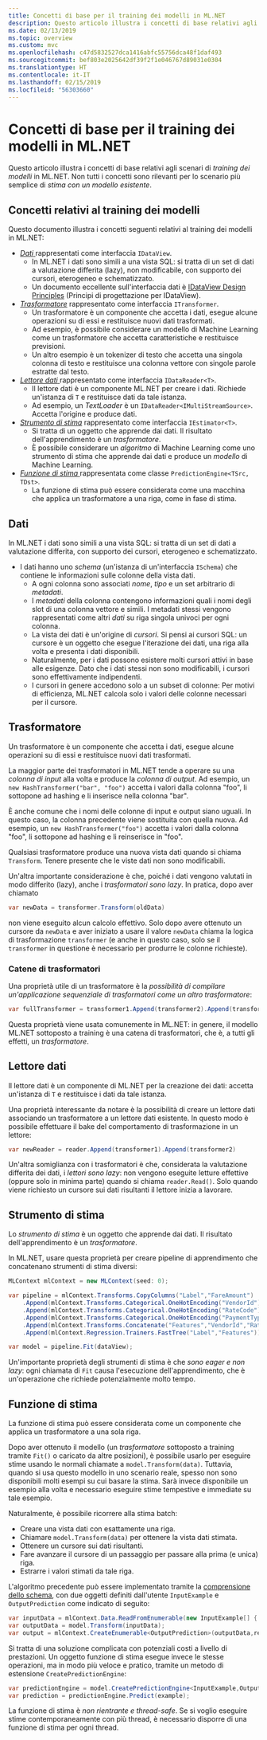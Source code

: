 ```yaml
---
title: Concetti di base per il training dei modelli in ML.NET
description: Questo articolo illustra i concetti di base relativi agli scenari di *training dei modelli* in ML.NET. Non tutti i concetti sono rilevanti per lo scenario più semplice di *stima con un modello esistente*.
ms.date: 02/13/2019
ms.topic: overview
ms.custom: mvc
ms.openlocfilehash: c47d5832527dca1416abfc55756dca48f1daf493
ms.sourcegitcommit: bef803e2025642df39f2f1e046767d89031e0304
ms.translationtype: HT
ms.contentlocale: it-IT
ms.lasthandoff: 02/15/2019
ms.locfileid: "56303660"
---
```

# <a name="basic-concepts-for-model-training-in-mlnet"></a>Concetti di base per il training dei modelli in ML.NET

Questo articolo illustra i concetti di base relativi agli scenari di *training dei modelli* in ML.NET. Non tutti i concetti sono rilevanti per lo scenario più semplice di *stima con un modello esistente*.

## <a name="model-training-concepts"></a>Concetti relativi al training dei modelli

Questo documento illustra i concetti seguenti relativi al training dei modelli in ML.NET:

- [*Dati* ](#data) rappresentati come interfaccia `IDataView`.
  - In ML.NET i dati sono simili a una vista SQL: si tratta di un set di dati a valutazione differita (lazy), non modificabile, con supporto dei cursori, eterogeneo e schematizzato. 
  - Un documento eccellente sull'interfaccia dati è [IDataView Design Principles](https://github.com/dotnet/machinelearning/blob/master/docs/code/IDataViewDesignPrinciples.md) (Principi di progettazione per IDataView).
- [*Trasformatore*](#transformer) rappresentato come interfaccia `ITransformer`.
  - Un trasformatore è un componente che accetta i dati, esegue alcune operazioni su di essi e restituisce nuovi dati trasformati.
  - Ad esempio, è possibile considerare un modello di Machine Learning come un trasformatore che accetta caratteristiche e restituisce previsioni.
  - Un altro esempio è un tokenizer di testo che accetta una singola colonna di testo e restituisce una colonna vettore con singole parole estratte dal testo.
- [*Lettore dati* ](#data-reader) rappresentato come interfaccia `IDataReader<T>`.
  - Il lettore dati è un componente ML.NET per creare i dati. Richiede un'istanza di `T` e restituisce dati da tale istanza. 
  - Ad esempio, un *TextLoader* è un `IDataReader<IMultiStreamSource>`. Accetta l'origine e produce dati. 
- [*Strumento di stima*](#estimator) rappresentato come interfaccia `IEstimator<T>`.
  - Si tratta di un oggetto che apprende dai dati. Il risultato dell'apprendimento è un *trasformatore*.
  - È possibile considerare un *algoritmo* di Machine Learning come uno strumento di stima che apprende dai dati e produce un *modello* di Machine Learning.
- [*Funzione di stima* ](#prediction-function) rappresentata come classe `PredictionEngine<TSrc, TDst>`.
  - La funzione di stima può essere considerata come una macchina che applica un trasformatore a una riga, come in fase di stima.

## <a name="data"></a>Dati

In ML.NET i dati sono simili a una vista SQL: si tratta di un set di dati a valutazione differita, con supporto dei cursori, eterogeneo e schematizzato.

- I dati hanno uno *schema* (un'istanza di un'interfaccia `ISchema`) che contiene le informazioni sulle colonne della vista dati.
  - A ogni colonna sono associati *nome*, *tipo* e un set arbitrario di *metadati*.
  - I *metadati* della colonna contengono informazioni quali i nomi degli slot di una colonna vettore e simili. I metadati stessi vengono rappresentati come altri *dati* su riga singola univoci per ogni colonna.
  - La vista dei dati è un'origine di *cursori*. Si pensi ai cursori SQL: un cursore è un oggetto che esegue l'iterazione dei dati, una riga alla volta e presenta i dati disponibili.
  - Naturalmente, per i dati possono esistere molti cursori attivi in base alle esigenze. Dato che i dati stessi non sono modificabili, i cursori sono effettivamente indipendenti.
  - I cursori in genere accedono solo a un subset di colonne: Per motivi di efficienza, ML.NET calcola solo i valori delle colonne necessari per il cursore.

## <a name="transformer"></a>Trasformatore

Un trasformatore è un componente che accetta i dati, esegue alcune operazioni su di essi e restituisce nuovi dati trasformati.

La maggior parte dei trasformatori in ML.NET tende a operare su una *colonna di input* alla volta e produce la *colonna di output*. Ad esempio, un `new HashTransformer("bar", "foo")` accetta i valori dalla colonna "foo", li sottopone ad hashing e li inserisce nella colonna "bar". 

È anche comune che i nomi delle colonne di input e output siano uguali. In questo caso, la colonna precedente viene sostituita con quella nuova. Ad esempio, un `new HashTransformer("foo")` accetta i valori dalla colonna "foo", li sottopone ad hashing e li reinserisce in "foo". 

Qualsiasi trasformatore produce una nuova vista dati quando si chiama `Transform`. Tenere presente che le viste dati non sono modificabili.

Un'altra importante considerazione è che, poiché i dati vengono valutati in modo differito (lazy), anche i *trasformatori sono lazy*. In pratica, dopo aver chiamato

```csharp
var newData = transformer.Transform(oldData)
```

non viene eseguito alcun calcolo effettivo. Solo dopo avere ottenuto un cursore da `newData` e aver iniziato a usare il valore `newData` chiama la logica di trasformazione `transformer` (e anche in questo caso, solo se il `transformer` in questione è necessario per produrre le colonne richieste).

### <a name="transformer-chains"></a>Catene di trasformatori

Una proprietà utile di un trasformatore è la *possibilità di compilare un'applicazione sequenziale di trasformatori come un altro trasformatore*:

```csharp
var fullTransformer = transformer1.Append(transformer2).Append(transformer3);
```

Questa proprietà viene usata comunemente in ML.NET: in genere, il modello ML.NET sottoposto a training è una catena di trasformatori, che è, a tutti gli effetti, un *trasformatore*.

## <a name="data-reader"></a>Lettore dati

Il lettore dati è un componente di ML.NET per la creazione dei dati: accetta un'istanza di `T` e restituisce i dati da tale istanza.

Una proprietà interessante da notare è la possibilità di creare un lettore dati associando un trasformatore a un lettore dati esistente. In questo modo è possibile effettuare il bake del comportamento di trasformazione in un lettore:

```csharp
var newReader = reader.Append(transformer1).Append(transformer2)
```

Un'altra somiglianza con i trasformatori è che, considerata la valutazione differita dei dati, i *lettori sono lazy*: non vengono eseguite letture effettive (oppure solo in minima parte) quando si chiama `reader.Read()`. Solo quando viene richiesto un cursore sui dati risultanti il lettore inizia a lavorare.

## <a name="estimator"></a>Strumento di stima

Lo *strumento di stima* è un oggetto che apprende dai dati. Il risultato dell'apprendimento è un *trasformatore*.

In ML.NET, usare questa proprietà per creare pipeline di apprendimento che concatenano strumenti di stima diversi:

```csharp
MLContext mlContext = new MLContext(seed: 0);

var pipeline = mlContext.Transforms.CopyColumns("Label","FareAmount")
    .Append(mlContext.Transforms.Categorical.OneHotEncoding("VendorId"))
    .Append(mlContext.Transforms.Categorical.OneHotEncoding("RateCode"))
    .Append(mlContext.Transforms.Categorical.OneHotEncoding("PaymentType"))
    .Append(mlContext.Transforms.Concatenate("Features","VendorId","RateCode","PassengerCount","TripTime","TripDistance","PaymentType"))
    .Append(mlContext.Regression.Trainers.FastTree("Label","Features"));

var model = pipeline.Fit(dataView);
```

Un'importante proprietà degli strumenti di stima è che *sono eager e non lazy*: ogni chiamata di `Fit` causa l'esecuzione dell'apprendimento, che è un'operazione che richiede potenzialmente molto tempo.

## <a name="prediction-function"></a>Funzione di stima

La funzione di stima può essere considerata come un componente che applica un trasformatore a una sola riga.

Dopo aver ottenuto il modello (un *trasformatore* sottoposto a training tramite `Fit()` o caricato da altre posizioni), è possibile usarlo per eseguire stime usando le normali chiamate a `model.Transform(data)`. Tuttavia, quando si usa questo modello in uno scenario reale, spesso non sono disponibili molti esempi su cui basare la stima. Sarà invece disponibile un esempio alla volta e necessario eseguire stime tempestive e immediate su tale esempio.

Naturalmente, è possibile ricorrere alla stima batch:

- Creare una vista dati con esattamente una riga.
- Chiamare `model.Transform(data)` per ottenere la vista dati stimata.
- Ottenere un cursore sui dati risultanti.
- Fare avanzare il cursore di un passaggio per passare alla prima (e unica) riga.
- Estrarre i valori stimati da tale riga.

L'algoritmo precedente può essere implementato tramite la [comprensione dello schema](https://github.com/dotnet/machinelearning/blob/master/docs/code/SchemaComprehension.md), con due oggetti definiti dall'utente `InputExample` e `OutputPrediction` come indicato di seguito:

```csharp
var inputData = mlContext.Data.ReadFromEnumerable(new InputExample[] { example });
var outputData = model.Transform(inputData);
var output = mlContext.CreateEnumerable<OutputPrediction>(outputData,reuseRowObject:false).First();
```

Si tratta di una soluzione complicata con potenziali costi a livello di prestazioni. Un oggetto funzione di stima esegue invece le stesse operazioni, ma in modo più veloce e pratico, tramite un metodo di estensione `CreatePredictionEngine`:

```csharp
var predictionEngine = model.CreatePredictionEngine<InputExample,OutputPrediction>(mlContext);
var prediction = predictionEngine.Predict(example);
```

La funzione di stima è *non rientrante e thread-safe*. Se si voglio eseguire stime contemporaneamente con più thread, è necessario disporre di una funzione di stima per ogni thread.
